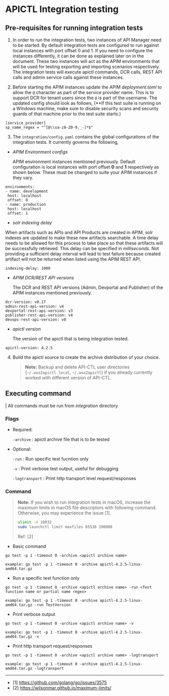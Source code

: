# APICTL Integration testing

## Pre-requisites for running integration tests
1. In order to run the integration tests, two instances of API Manager need to be started. By default integration tests are configured to run against local instances with port offset 0 and 1. If you need to configure the instances differently, it can be done as explained later on in the document. These two instances will act as the APIM environments that will be used for testing exporting and importing scenarios respectively. The integration tests will execute apictl commands, DCR calls, REST API calls and admin service calls against these instances.

2. Before starting the APIM instances update the APIM *deployment.toml* to allow the `@` character as part of the service provider name. This is to support DCR for tenant users since the `@` is part of the username. The updated config should look as follows,
(**If this test suite is running on a Windows machine, make sure to disable security scans and security guards of that machine prior to the test suite starts.)
```
[service_provider]
sp_name_regex = "^[@\\sa-zA-Z0-9._-]*$"
```

3. The `integration/config.yaml` contains the global configurations of the integration tests. It currently governs the following,

- *APIM Environment configs* 

  APIM environment instances mentioned previously. Default configuration is local instances with port offset **0** and **1** respectively as shown below. These must be changed to suite your APIM instances if they vary.

 ```
 environments:
- name: development
  host: localhost
  offset: 0
- name: production
  host: localhost
  offset: 1
```

- *solr indexing delay*

When artifacts such as APIs and API Products are created in APIM, solr indexes are updated to make these new artifacts searchable. A time delay needs to be allowed for this process to take place so that these artifacts will be successfully retrieved. This delay can be specified in _milliseconds_. Not providing a sufficient delay interval will lead to test failure because created artifact will not be returned when listed using the APIM REST API.

```
indexing-delay: 1000   
```


- *APIM DCR/REST API versions*

   The DCR and REST API versions (Admin, Devportal and Publisher) of the APIM instances mentioned previously.

```
dcr-version: v0.17
admin-rest-api-version: v4
devportal-rest-api-version: v3
publisher-rest-api-version: v4
devops-rest-api-version: v0
```

- *apictl version*

   The version of the apictl that is being integration tested.

```
apictl-version: 4.2.5
```   


4. Build the apictl source to create the archive distribution of your choice.
   > **Note:** Backup and delete API-CTL user directories (`~/.wso2apictl.local`, `~/.wso2apictl`)
   > if you already currently worked with different version of API-CTL.

## Executing command

| All commands must be run from *integration* directory

### Flags ###

- Required:

   `-archive` :  apictl archive file that is to be tested

- Optional:

   `-run` : Run specific test fucntion only

   `-v` : Print verbose test output, useful for debugging

   `-logtransport` : Print http transport level request/responses



### Command ###

> **Note:** If you wish to run integration tests in macOS, increase the maximum limits in macOS file descriptors with following command.
> Otherwise, you may experience the issue [1].
> ```sh
> ulimit -n 10032
> sudo launchctl limit maxfiles 65536 200000
> ```
> Ref: [2]

- Basic command

```
go test -p 1 -timeout 0 -archive <apictl archive name>

example: go test -p 1 -timeout 0 -archive apictl-4.2.5-linux-amd64.tar.gz

```

- Run a specific test function only

```
go test -p 1 -timeout 0 -archive <apictl archive name> -run <Test function name or partial name regex>

example: go test -p 1 -timeout 0 -archive apictl-4.2.5-linux-amd64.tar.gz -run TestVersion
```

- Print verbose output

```
go test -p 1 -timeout 0 -archive <apictl archive name> -v

example: go test -p 1 -timeout 0 -archive apictl-4.2.5-linux-amd64.tar.gz -v
```

- Print http transport request/responses

```
go test -p 1 -timeout 0 -archive <apictl archive name> -logtransport

example: go test -p 1 -timeout 0 -archive apictl-4.2.5-linux-amd64.tar.gz -logtransport
```

---
- [1] https://github.com/golang/go/issues/3575
- [2] https://wilsonmar.github.io/maximum-limits/
